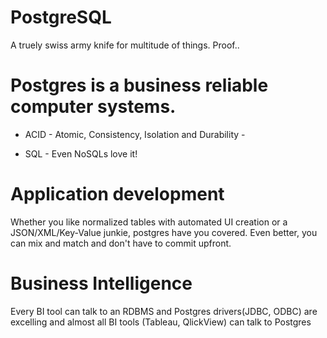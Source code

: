 # PostgreSQL

A truely swiss army knife for multitude of things. Proof..

# Postgres is a business reliable computer systems.

* ACID - Atomic, Consistency, Isolation and Durability - 

* SQL - Even NoSQLs love it!

# Application development

Whether you like normalized tables with automated UI creation or a JSON/XML/Key-Value junkie,  postgres have you covered.  Even better, you can mix and match and don't have to commit upfront.

# Business Intelligence

Every BI tool can talk to an RDBMS and Postgres drivers(JDBC, ODBC) are excelling and almost all BI tools (Tableau, QlickView) can talk to Postgres










